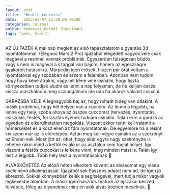 ```yaml
---
layout: post
title:  "Health concerns"
date:   2023-02-07 21:49:00 +0100
categories: journal
author: Kemecsei Kornél (Harcipan)
tags: fumes, health
---
```


AZ ÚJ FAZÉK
A mai nap meglett az első tapasztalatom a gyantás 3d nyomtatómmal. (Elegooo Mars 2 Pro) Igazából elégedett vagyok vele csak magával a resinnel vannak problémák. Egyszerűen túlságosan büdös, vagyis nem is magával a szaggal van bajom, hanem az egészségre gyakorolt hatásokra. Márpedig igen erősek, hiszen pár órát voltam a nyomtatóval egy szobában és érzem a fejemben. Azonban nem tudom, hogy hova kéne átrakni, vagy mit kéne vele csinálni, hogy tiszta környezetben tudjak aludni és lenni a nap folyamán, de ne kelljen össze vissza mászkálnom meg szaladgálnom ide oda ha akarok valamit csinálni.

GARÁZSBA VELE
A legnagyobb baj az, hogy rohadt hideg van odakint. A másik probléma, hogy két helyen van a cuccom. Az lenne a legjobb, ha lenne egy hely, szoba ahova az összes cuccomat (tervezés, nyomtatás, csiszolás, festés, forrasztás ilyenek tudnám csinálni. Talán erre a garázs az egyetlen és elkerülhetetlen megoldás.
Viszont akkor tenni kell valamit a hőmérséklet és a kosz ellen az fdm nyomtatónak. De egyenlőre ha a resint kiviszem már az is előrelépés. Aztán meg kell végre csinálni az a szekrényt az Ender-nek. Most jött az, ötlet, hogy akár egy/a nagy szekrénybe is lehetne rakni mind a kettőt és akkor az asztalon sem foglal helyet. Így viszont a festős cuccokat is le kéne vinni, meg minden mást is. Talán így lesz a legjobb. Több hely lesz a nyomtatásoknak 🙂

ALVÁSKÖVETÉS
Az előző héten elkeztem követni az alvásomat egy sleep cycle nevű alkalmazással. Igazából sok hasznos adatot nem ad, de igen jó ébresztő. Sokkal könnyebben kelek a segítségével, mert tudja mikor vagyok legkevésbé álomban. A másik igen hasznos feature az éjszakai beszéd felvétele, főleg az olyanoknak mint én akik alvás közben mesélnek. 🙂